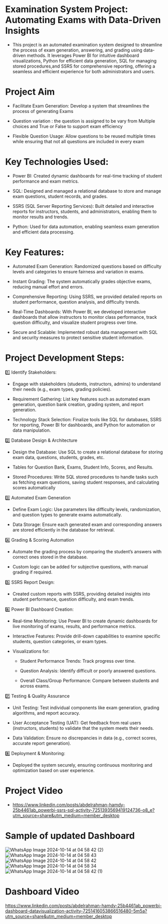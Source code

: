 # Examination System Project: Automating Exams with Data-Driven Insights
     
 - This project is an automated examination system designed to streamline the process of exam generation,
  answering, and grading using data-driven methods. 
  It leverages Power BI for intuitive dashboard visualizations, 
  Python for efficient data generation, 
  SQL for managing stored procedures,and SSRS for comprehensive 
  reporting, offering a seamless and efficient experience for both administrators and users.

      
# Project Aim

- Facilitate Exam Generation:
   Develop a system that streamlines the process of generating Exams

- Question variation :
   the question is assigned to be vary from Multiple choices and True or False to support exam efficiency  

- Flexible Question Usage:
   Allow questions to be reused multiple times while ensuring that not all questions are included in every exam


# Key Technologies Used:

- Power BI: Created dynamic dashboards for real-time tracking of student performance and exam metrics.

- SQL: Designed and managed a relational database to store and manage exam questions, student records, and grades.

- SSRS (SQL Server Reporting Services): Built detailed and interactive reports for
      instructors, students, and administrators, enabling them to monitor results and trends.

- Python: Used for data automation, enabling seamless exam generation and efficient data processing.


# Key Features:

- Automated Exam Generation: Randomized questions based on difficulty levels and categories to ensure fairness and variation in exams.

- Instant Grading: The system automatically grades objective exams, reducing manual effort and errors.

- Comprehensive Reporting: Using SSRS, we provided detailed reports on student performance, question analysis, and difficulty trends.

- Real-Time Dashboards: With Power BI, we developed interactive dashboards that allow instructors to monitor class performance,
                        track question difficulty, and visualize student progress over time.

- Secure and Scalable: Implemented robust data management with SQL and security measures to protect sensitive student information.

# Project Development Steps:

1️⃣ Identify Stakeholders: 
      
- Engage with stakeholders (students, instructors, admins) to understand their needs
   (e.g., exam types, grading policies).

- Requirement Gathering: List key features such as automated exam generation, question bank creation,
   grading system, and report generation.
      
- Technology Stack Selection: Finalize tools like SQL for databases, SSRS for reporting, Power BI for dashboards, 
   and Python for automation or data manipulation.

2️⃣ Database Design & Architecture
     
- Design the Database: Use SQL to create a relational database for storing exam data, 
   questions, students, grades, etc.
     
- Tables for Question Bank, Exams, Student Info, Scores, and Results.
     
- Stored Procedures: Write SQL stored procedures to handle tasks such as fetching exam questions, 
   saving student responses, and calculating scores automatically

3️⃣ Automated Exam Generation

 - Define Exam Logic: Use parameters like difficulty levels, randomization, and question types to generate exams automatically.

 - Data Storage: Ensure each generated exam and corresponding answers are stored efficiently in the database for retrieval.

4️⃣ Grading & Scoring Automation
    
 - Automate the grading process by comparing the student’s answers with correct ones stored in the database.
     
 - Custom logic can be added for subjective questions, with manual grading if required.

5️⃣ SSRS Report Design: 
 
 - Created custom reports with SSRS, providing detailed insights into student performance, 
        question difficulty, and exam trends.

6️⃣ Power BI Dashboard Creation:
  
- Real-time Monitoring: Use Power BI to create dynamic dashboards for live monitoring of exams, results, and performance metrics.
     
- Interactive Features: Provide drill-down capabilities to examine specific students, question categories, or exam types.
     
- Visualizations for:

    - Student Performance Trends: Track progress over time.

    - Question Analysis: Identify difficult or poorly answered questions.

    - Overall Class/Group Performance: Compare between students and across exams.

7️⃣ Testing & Quality Assurance
  
- Unit Testing: Test individual components like exam generation, grading algorithms, and report accuracy.
     
- User Acceptance Testing (UAT): Get feedback from real users (instructors, students) to validate that the system meets their needs.
     
- Data Validation: Ensure no discrepancies in data (e.g., correct scores, accurate report generation).

8️⃣ Deployment & Monitoring: 

- Deployed the system securely, ensuring continuous monitoring and optimization based on user experience.


# Project Video
- https://www.linkedin.com/posts/abdelrahman-hamdy-25b4461ab_powerbi-ssrs-sql-activity-7251393569419124736-o8_e?utm_source=share&utm_medium=member_desktop

# Sample of updated Dashboard


![WhatsApp Image 2024-10-14 at 04 58 42 (2)](https://github.com/user-attachments/assets/5fd130b6-60a7-4480-859a-a780d737ff8c)
![WhatsApp Image 2024-10-14 at 04 58 43](https://github.com/user-attachments/assets/58341bb8-ee46-4b63-87b6-e73e87b06371)
![WhatsApp Image 2024-10-14 at 04 58 42](https://github.com/user-attachments/assets/b3b8cc62-529e-4000-9718-4cb813ceea65)
![WhatsApp Image 2024-10-14 at 04 58 34](https://github.com/user-attachments/assets/664f5329-b1f7-4fd6-8a1e-5dc2ec27cc83)
![WhatsApp Image 2024-10-14 at 04 58 42 (1)](https://github.com/user-attachments/assets/cc69820c-41b0-4624-8330-349831a9dae8)

# Dashboard Video 
https://www.linkedin.com/posts/abdelrahman-hamdy-25b4461ab_powerbi-dashboard-datavisualization-activity-7251416053866516480-5m5a?utm_source=share&utm_medium=member_desktop
